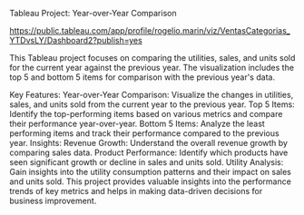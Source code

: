 Tableau Project: Year-over-Year Comparison

https://public.tableau.com/app/profile/rogelio.marin/viz/VentasCategorias_YTDvsLY/Dashboard2?publish=yes

This Tableau project focuses on comparing the utilities, sales, and units sold for the current year against the previous year. The visualization includes the top 5 and bottom 5 items for comparison with the previous year's data.

Key Features:
Year-over-Year Comparison: Visualize the changes in utilities, sales, and units sold from the current year to the previous year.
Top 5 Items: Identify the top-performing items based on various metrics and compare their performance year-over-year.
Bottom 5 Items: Analyze the least performing items and track their performance compared to the previous year.
Insights:
Revenue Growth: Understand the overall revenue growth by comparing sales data.
Product Performance: Identify which products have seen significant growth or decline in sales and units sold.
Utility Analysis: Gain insights into the utility consumption patterns and their impact on sales and units sold.
This project provides valuable insights into the performance trends of key metrics and helps in making data-driven decisions for business improvement.

